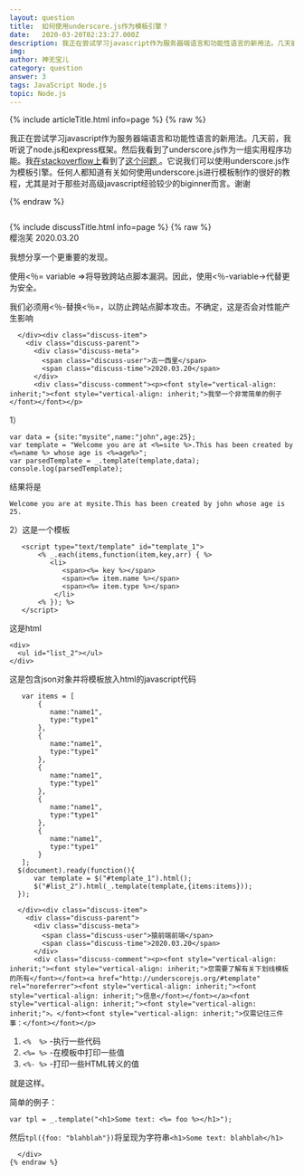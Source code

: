 ```yaml
---
layout: question
title:  如何使用underscore.js作为模板引擎？
date:   2020-03-20T02:23:27.000Z
description: 我正在尝试学习javascript作为服务器端语言和功能性语言的新用法。几天前，我听说了node.js和express框架。然后我看到了underscor...
img: 
author: 神无宝儿
category: question
answer: 3
tags: JavaScript Node.js
topic: Node.js
---
```

<div class="article-root">
  <div class="article">
    {% include articleTitle.html info=page %}
    {% raw %}
    <div class="article-content"><p><font style="vertical-align: inherit;"><font style="vertical-align: inherit;">我正在尝试学习javascript作为服务器端语言和功能性语言的新用法。</font><font style="vertical-align: inherit;">几天前，我听说了node.js和express框架。</font><font style="vertical-align: inherit;">然后我看到了underscore.js作为一组实用程序功能。</font><font style="vertical-align: inherit;">我</font></font><a href="https://stackoverflow.com/questions/1787716/is-there-a-template-engine-for-node-js"><font style="vertical-align: inherit;"><font style="vertical-align: inherit;">在stackoverflow上</font></font></a><font style="vertical-align: inherit;"><font style="vertical-align: inherit;">看到了</font><a href="https://stackoverflow.com/questions/1787716/is-there-a-template-engine-for-node-js"><font style="vertical-align: inherit;">这个问题
</font></a><font style="vertical-align: inherit;">。</font><font style="vertical-align: inherit;">它说我们可以使用underscore.js作为模板引擎。</font><font style="vertical-align: inherit;">任何人都知道有关如何使用underscore.js进行模板制作的很好的教程，尤其是对于那些对高级javascript经验较少的biginner而言。</font><font style="vertical-align: inherit;">谢谢</font></font></p></div>
    {% endraw %}
  </div>
  <p style="height: 0;width:0;overflow: hidden;"> 第2443篇《如何使用underscore.js作为模板引擎？》来自Winter(https://github.com/aiyld/aiyld.github.io)的站点</p>
  <div class="discuss-wrapper">
    {% include discussTitle.html info=page %}
    {% raw %}
    <div class="discuss-item">
        <div class="discuss-parent">
          <div class="discuss-meta">
            <span class="discuss-user">樱泡芙</span>
            <span class="discuss-time">2020.03.20</span>
          </div>
          <div class="discuss-comment"><p><font style="vertical-align: inherit;"><font style="vertical-align: inherit;">我想分享一个更重要的发现。</font></font></p>

<p><font style="vertical-align: inherit;"><font style="vertical-align: inherit;">使用&lt;％= variable =&gt;将导致跨站点脚本漏洞。</font><font style="vertical-align: inherit;">因此，使用&lt;％-variable-&gt;代替更为安全。</font></font></p>

<p><font style="vertical-align: inherit;"><font style="vertical-align: inherit;">我们必须用&lt;％-替换&lt;％=，以防止跨站点脚本攻击。</font><font style="vertical-align: inherit;">不确定，这是否会对性能产生影响</font></font></p></div>
        </div>
        
      </div><div class="discuss-item">
        <div class="discuss-parent">
          <div class="discuss-meta">
            <span class="discuss-user">古一西里</span>
            <span class="discuss-time">2020.03.20</span>
          </div>
          <div class="discuss-comment"><p><font style="vertical-align: inherit;"><font style="vertical-align: inherit;">我举一个非常简单的例子</font></font></p>

<p><font style="vertical-align: inherit;"><font style="vertical-align: inherit;">1）  </font></font></p>

<pre><code>var data = {site:"mysite",name:"john",age:25};<font></font>
var template = "Welcome you are at &lt;%=site %&gt;.This has been created by &lt;%=name %&gt; whose age is &lt;%=age%&gt;";<font></font>
var parsedTemplate = _.template(template,data);<font></font>
console.log(parsedTemplate); <font></font>
</code></pre>

<p><font style="vertical-align: inherit;"><font style="vertical-align: inherit;">结果将是</font></font></p>

<pre><code>Welcome you are at mysite.This has been created by john whose age is 25.
</code></pre>

<p><font style="vertical-align: inherit;"><font style="vertical-align: inherit;">2）这是一个模板</font></font></p>

<pre><code>   &lt;script type="text/template" id="template_1"&gt;<font></font>
       &lt;% _.each(items,function(item,key,arr) { %&gt;<font></font>
          &lt;li&gt;<font></font>
             &lt;span&gt;&lt;%= key %&gt;&lt;/span&gt;<font></font>
             &lt;span&gt;&lt;%= item.name %&gt;&lt;/span&gt;<font></font>
             &lt;span&gt;&lt;%= item.type %&gt;&lt;/span&gt;<font></font>
           &lt;/li&gt;<font></font>
       &lt;% }); %&gt;<font></font>
   &lt;/script&gt;<font></font>
</code></pre>

<p><font style="vertical-align: inherit;"><font style="vertical-align: inherit;">这是html</font></font></p>

<pre><code>&lt;div&gt;<font></font>
  &lt;ul id="list_2"&gt;&lt;/ul&gt;<font></font>
&lt;/div&gt;<font></font>
</code></pre>

<p><font style="vertical-align: inherit;"><font style="vertical-align: inherit;">这是包含json对象并将模板放入html的javascript代码</font></font></p>

<p></p>

<pre><code>   var items = [<font></font>
       {<font></font>
          name:"name1",<font></font>
          type:"type1"<font></font>
       },<font></font>
       {<font></font>
          name:"name1",<font></font>
          type:"type1"<font></font>
       },<font></font>
       {<font></font>
          name:"name1",<font></font>
          type:"type1"<font></font>
       },<font></font>
       {<font></font>
          name:"name1",<font></font>
          type:"type1"<font></font>
       },<font></font>
       {<font></font>
          name:"name1",<font></font>
          type:"type1"<font></font>
       } <font></font>
   ];<font></font>
  $(document).ready(function(){<font></font>
      var template = $("#template_1").html();<font></font>
      $("#list_2").html(_.template(template,{items:items}));<font></font>
  });<font></font>
</code></pre>

<p></p></div>
        </div>
        
      </div><div class="discuss-item">
        <div class="discuss-parent">
          <div class="discuss-meta">
            <span class="discuss-user">猿前端前端</span>
            <span class="discuss-time">2020.03.20</span>
          </div>
          <div class="discuss-comment"><p><font style="vertical-align: inherit;"><font style="vertical-align: inherit;">您需要了解有关下划线模板的所有</font></font><a href="http://underscorejs.org/#template" rel="noreferrer"><font style="vertical-align: inherit;"><font style="vertical-align: inherit;">信息</font></font></a><font style="vertical-align: inherit;"><font style="vertical-align: inherit;">。</font><font style="vertical-align: inherit;">仅需记住三件事：</font></font></p>

<ol>
<li><code>&lt;%  %&gt;</code><font style="vertical-align: inherit;"><font style="vertical-align: inherit;"> -执行一些代码</font></font></li>
<li><code>&lt;%= %&gt;</code><font style="vertical-align: inherit;"><font style="vertical-align: inherit;"> -在模板中打印一些值</font></font></li>
<li><code>&lt;%- %&gt;</code><font style="vertical-align: inherit;"><font style="vertical-align: inherit;"> -打印一些HTML转义的值</font></font></li>
</ol>

<p><font style="vertical-align: inherit;"><font style="vertical-align: inherit;">就是这样。</font></font></p>

<p><font style="vertical-align: inherit;"><font style="vertical-align: inherit;">简单的例子：</font></font></p>

<pre><code>var tpl = _.template("&lt;h1&gt;Some text: &lt;%= foo %&gt;&lt;/h1&gt;");
</code></pre>

<p><font style="vertical-align: inherit;"><font style="vertical-align: inherit;">然后</font></font><code>tpl({foo: "blahblah"})</code><font style="vertical-align: inherit;"><font style="vertical-align: inherit;">将呈现为字符串</font></font><code>&lt;h1&gt;Some text: blahblah&lt;/h1&gt;</code></p></div>
        </div>
        
      </div>
    {% endraw %}
  </div>
<div>

